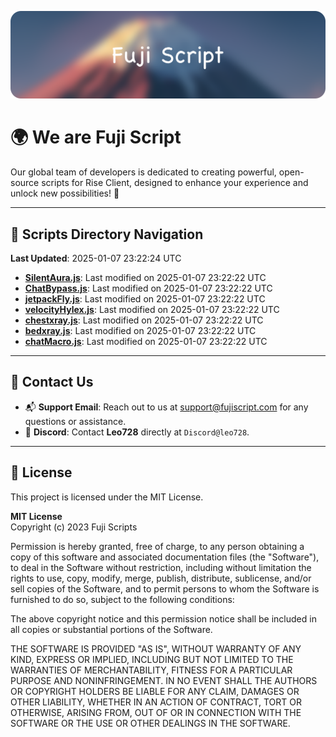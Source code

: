 ![Banner](.github/b.webp)

# 🌍 **We are Fuji Script**

Our global team of developers is dedicated to creating powerful, open-source scripts for Rise Client, designed to enhance your experience and unlock new possibilities! 🌟

---
<!-- SCRIPTS_NAVIGATION_START -->
## 📂 **Scripts Directory Navigation**

**Last Updated**: 2025-01-07 23:22:24 UTC

- **[SilentAura.js](scripts/SilentAura.js)**: Last modified on 2025-01-07 23:22:22 UTC
- **[ChatBypass.js](scripts/ChatBypass.js)**: Last modified on 2025-01-07 23:22:22 UTC
- **[jetpackFly.js](scripts/jetpackFly.js)**: Last modified on 2025-01-07 23:22:22 UTC
- **[velocityHylex.js](scripts/velocityHylex.js)**: Last modified on 2025-01-07 23:22:22 UTC
- **[chestxray.js](scripts/chestxray.js)**: Last modified on 2025-01-07 23:22:22 UTC
- **[bedxray.js](scripts/bedxray.js)**: Last modified on 2025-01-07 23:22:22 UTC
- **[chatMacro.js](scripts/chatMacro.js)**: Last modified on 2025-01-07 23:22:22 UTC

<!-- SCRIPTS_NAVIGATION_END -->

---

## 💬 **Contact Us**  
- 📬 **Support Email**: Reach out to us at [support@fujiscript.com](mailto:support@fujiscript.com) for any questions or assistance.  
- 💬 **Discord**: Contact **Leo728** directly at `Discord@leo728`.

---

## 📜 **License**

This project is licensed under the MIT License.  

**MIT License**  
Copyright (c) 2023 Fuji Scripts  

Permission is hereby granted, free of charge, to any person obtaining a copy of this software and associated documentation files (the "Software"), to deal in the Software without restriction, including without limitation the rights to use, copy, modify, merge, publish, distribute, sublicense, and/or sell copies of the Software, and to permit persons to whom the Software is furnished to do so, subject to the following conditions:  

The above copyright notice and this permission notice shall be included in all copies or substantial portions of the Software.  

THE SOFTWARE IS PROVIDED "AS IS", WITHOUT WARRANTY OF ANY KIND, EXPRESS OR IMPLIED, INCLUDING BUT NOT LIMITED TO THE WARRANTIES OF MERCHANTABILITY, FITNESS FOR A PARTICULAR PURPOSE AND NONINFRINGEMENT. IN NO EVENT SHALL THE AUTHORS OR COPYRIGHT HOLDERS BE LIABLE FOR ANY CLAIM, DAMAGES OR OTHER LIABILITY, WHETHER IN AN ACTION OF CONTRACT, TORT OR OTHERWISE, ARISING FROM, OUT OF OR IN CONNECTION WITH THE SOFTWARE OR THE USE OR OTHER DEALINGS IN THE SOFTWARE.  
